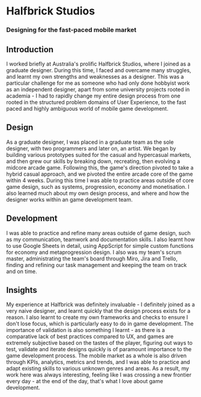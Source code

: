 # Halfbrick Studios
### Designing for the fast-paced mobile market

## Introduction

I worked briefly at Australia's prolific Halfbrick Studios, where I joined as a graduate designer. During this time, I faced and overcame many struggles, and learnt my own strengths and weaknesses as a designer. This was a particular challenge for me as someone who had only done hobbyist work as an independent designer, apart from some university projects rooted in academia - I had to rapidly change my entire design process from one rooted in the structured problem domains of User Experience, to the fast paced and highly ambiguous world of mobile game development.

## Design

As a graduate designer, I was placed in a graduate team as the sole designer, with two programmers and later on, an artist. We began by building various prototypes suited for the casual and hypercasual markets, and then grew our skills by breaking down, recreating, then evolving a midcore arcade game. Following this, the game's direction pivoted to take a hybrid casual approach, and we pivoted the entire arcade core of the game within 4 weeks. During this time I was able to practice areas outside of core game design, such as systems, progression, economy and monetisation. I also learned much about my own design process, and where and how the designer works within an game development team.

## Development

I was able to practice and refine many areas outside of game design, such as my communication, teamwork and documentation skills. I also learnt how to use Google Sheets in detail, using AppScript for simple custom functions for economy and metaprogression design. I also was my team's scrum master, administrating the team's board through Miro, Jira and Trello, finding and refining our task management and keeping the team on track and on time.

## Insights

My experience at Halfbrick was definitely invaluable - I definitely joined as a very naive designer, and learnt quickly that the design process exists for a reason. I also learnt to create my own frameworks and checks to ensure I don't lose focus, which is particularly easy to do in game development. The importance of validation is also something I learnt - as there is a comparative lack of best practices compared to UX, and games are extremely subjective based on the tastes of the player, figuring out ways to test, validate and iterate designs quickly is of paramount importance to the game development process.
The mobile market as a whole is also driven through KPIs, analytics, metrics and trends, and I was able to practice and adapt existing skills to various unknown genres and areas. As a result, my work here was always interesting, feeling like I was crossing a new frontier every day - at the end of the day, that's what I love about game development.